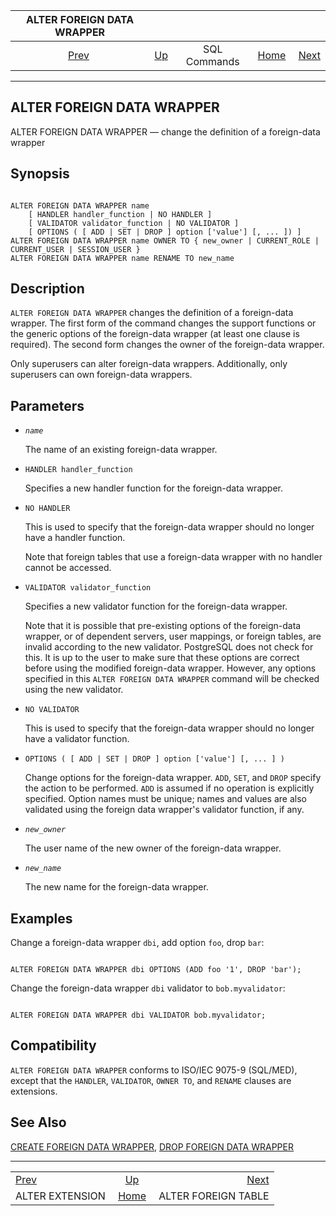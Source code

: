 <!--?xml version="1.0" encoding="UTF-8" standalone="no"?-->

|             ALTER FOREIGN DATA WRAPPER             |                                        |              |                                                       |                                                           |
| :------------------------------------------------: | :------------------------------------- | :----------: | ----------------------------------------------------: | --------------------------------------------------------: |
| [Prev](sql-alterextension.html "ALTER EXTENSION")  | [Up](sql-commands.html "SQL Commands") | SQL Commands | [Home](index.html "PostgreSQL 17devel Documentation") |  [Next](sql-alterforeigntable.html "ALTER FOREIGN TABLE") |

***



## ALTER FOREIGN DATA WRAPPER

ALTER FOREIGN DATA WRAPPER — change the definition of a foreign-data wrapper

## Synopsis

```

ALTER FOREIGN DATA WRAPPER name
    [ HANDLER handler_function | NO HANDLER ]
    [ VALIDATOR validator_function | NO VALIDATOR ]
    [ OPTIONS ( [ ADD | SET | DROP ] option ['value'] [, ... ]) ]
ALTER FOREIGN DATA WRAPPER name OWNER TO { new_owner | CURRENT_ROLE | CURRENT_USER | SESSION_USER }
ALTER FOREIGN DATA WRAPPER name RENAME TO new_name
```

## Description

`ALTER FOREIGN DATA WRAPPER` changes the definition of a foreign-data wrapper. The first form of the command changes the support functions or the generic options of the foreign-data wrapper (at least one clause is required). The second form changes the owner of the foreign-data wrapper.

Only superusers can alter foreign-data wrappers. Additionally, only superusers can own foreign-data wrappers.

## Parameters

*   *`name`*

    The name of an existing foreign-data wrapper.

*   `HANDLER handler_function`

    Specifies a new handler function for the foreign-data wrapper.

*   `NO HANDLER`

    This is used to specify that the foreign-data wrapper should no longer have a handler function.

    Note that foreign tables that use a foreign-data wrapper with no handler cannot be accessed.

*   `VALIDATOR validator_function`

    Specifies a new validator function for the foreign-data wrapper.

    Note that it is possible that pre-existing options of the foreign-data wrapper, or of dependent servers, user mappings, or foreign tables, are invalid according to the new validator. PostgreSQL does not check for this. It is up to the user to make sure that these options are correct before using the modified foreign-data wrapper. However, any options specified in this `ALTER FOREIGN DATA WRAPPER` command will be checked using the new validator.

*   `NO VALIDATOR`

    This is used to specify that the foreign-data wrapper should no longer have a validator function.

*   `OPTIONS ( [ ADD | SET | DROP ] option ['value'] [, ... ] )`

    Change options for the foreign-data wrapper. `ADD`, `SET`, and `DROP` specify the action to be performed. `ADD` is assumed if no operation is explicitly specified. Option names must be unique; names and values are also validated using the foreign data wrapper's validator function, if any.

*   *`new_owner`*

    The user name of the new owner of the foreign-data wrapper.

*   *`new_name`*

    The new name for the foreign-data wrapper.

## Examples

Change a foreign-data wrapper `dbi`, add option `foo`, drop `bar`:

```

ALTER FOREIGN DATA WRAPPER dbi OPTIONS (ADD foo '1', DROP 'bar');
```

Change the foreign-data wrapper `dbi` validator to `bob.myvalidator`:

```

ALTER FOREIGN DATA WRAPPER dbi VALIDATOR bob.myvalidator;
```

## Compatibility

`ALTER FOREIGN DATA WRAPPER` conforms to ISO/IEC 9075-9 (SQL/MED), except that the `HANDLER`, `VALIDATOR`, `OWNER TO`, and `RENAME` clauses are extensions.

## See Also

[CREATE FOREIGN DATA WRAPPER](sql-createforeigndatawrapper.html "CREATE FOREIGN DATA WRAPPER"), [DROP FOREIGN DATA WRAPPER](sql-dropforeigndatawrapper.html "DROP FOREIGN DATA WRAPPER")

***

|                                                    |                                                       |                                                           |
| :------------------------------------------------- | :---------------------------------------------------: | --------------------------------------------------------: |
| [Prev](sql-alterextension.html "ALTER EXTENSION")  |         [Up](sql-commands.html "SQL Commands")        |  [Next](sql-alterforeigntable.html "ALTER FOREIGN TABLE") |
| ALTER EXTENSION                                    | [Home](index.html "PostgreSQL 17devel Documentation") |                                       ALTER FOREIGN TABLE |
